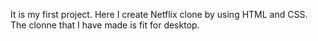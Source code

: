 It is my first project. Here I create  Netflix clone by using HTML and CSS. The clonne that I have made is fit for desktop.
